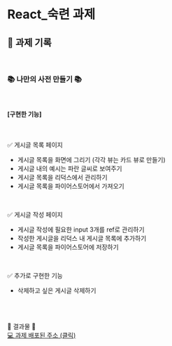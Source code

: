 # React_숙련 과제

## 📝 과제 기록

</br>

### 📚 나만의 사전 만들기 📚

</br>

#### [구현한 기능]
</br>

✅ 게시글 목록 페이지</br>
- 게시글 목록을 화면에 그리기 (각각 뷰는 카드 뷰로 만들기)</br>
- 게시글 내의 예시는 파란 글씨로 보여주기</br>
- 게시글 목록을 리덕스에서 관리하기</br>
- 게시글 목록을 파이어스토어에서 가져오기</br>

</br>

✅ 게시글 작성 페이지</br>
- 게시글 작성에 필요한 input 3개를 ref로 관리하기</br>
- 작성한 게시글을 리덕스 내 게시글 목록에 추가하기</br>
- 게시글 목록을 파이어스토어에 저장하기</br>

</br>

✅ 추가로 구현한 기능</br>
- 삭제하고 싶은 게시글 삭제하기</br>

</br></br>

🙌 결과물 🙌 </br>
<a href="https://sparta-react-basic-b8a83.web.app/"> 💻 과제 배포된 주소 (클릭)</a>
  </br>
